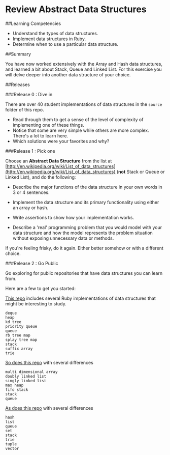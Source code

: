# Review Abstract Data Structures

##Learning Competencies

* Understand the types of data structures.
* Implement data structures in Ruby.
* Determine when to use a particular data structure.

##Summary

You have now worked extensively with the Array and Hash data structures, and learned a bit about Stack, Queue and Linked List. For this exercise you will delve deeper into another data structure of your choice.


##Releases

###Release 0 : Dive in

There are over 40 student implementations of data structures in the `source` folder of this repo.

- Read through them to get a sense of the level of complexity of implementing one of these things.
- Notice that some are very simple while others are more complex.  There's a lot to learn here.
- Which solutions were your favorites and why?


###Release 1 : Pick one

Choose an **Abstract Data Structure** from
the list at [http://en.wikipedia.org/wiki/List_of_data_structures](http://en.wikipedia.org/wiki/List_of_data_structures) (**not** Stack or Queue or Linked List), and do the following:


- Describe the major functions of the data structure in your own words in 3 or 4 sentences.

- Implement the data structure and its primary functionality using either an array or hash.

- Write assertions to show how your implementation works.

- Describe a 'real' programming problem that you would model with your data structure and how the model represents the problem situation without exposing unnecessary data or methods.


If you're feeling frisky, do it again.  Either better somehow or with a different choice.


###Release 2 : Go Public

Go exploring for public repositories that have data structures you can learn from.

Here are a few to get you started:

[This repo](https://github.com/kanwei/algorithms/tree/master/lib/containers) includes several Ruby implementations of data structures that might be interesting to study.

```text
deque
heap
kd tree
priority queue
queue
rb tree map
splay tree map
stack
suffix array
trie
```

[So does this repo](https://github.com/bvsatyaram/Ruby-Data-Structures/tree/master/lib/RubyDataStructures) with several differences

```text
multi dimensional array
doubly linked list
singly linked list
max heap
fifo stack
stack
queue
```

[As does this repo](https://github.com/hamstergem/hamster/tree/master/lib/hamster) with several differences

```text
hash
list
queue
set
stack
trie
tuple
vector
```

